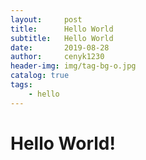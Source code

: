 ```yaml
---
layout:     post
title:      Hello World
subtitle:   Hello World
date:       2019-08-28
author:     cenyk1230
header-img: img/tag-bg-o.jpg
catalog: true
tags:
    - hello 
---
```

# Hello World!
